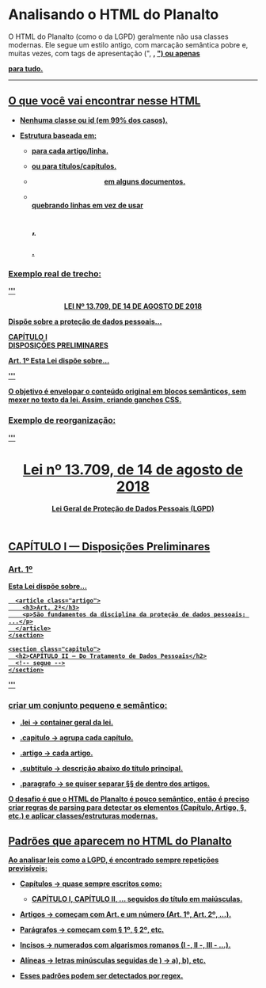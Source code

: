 # Analisando o HTML do Planalto

O HTML do Planalto (como o da LGPD) geralmente não usa classes modernas. Ele segue um estilo antigo, com marcação semântica pobre e, muitas vezes, com tags de apresentação ("<font>, <b>, <u>") ou apenas <p> para tudo.

---
## O que você vai encontrar nesse HTML

- Nenhuma classe ou id (em 99% dos casos).

- Estrutura baseada em:

    - <p> para cada artigo/linha.

    - <b> ou <strong> para títulos/capítulos.

    - <center> em alguns documentos.

    - <br> quebrando linhas em vez de usar <h2>, <h3>.

### Exemplo real de trecho:

''' <p style="text-align:center"><b>LEI Nº 13.709, DE 14 DE AGOSTO DE 2018</b></p>
<p>Dispõe sobre a proteção de dados pessoais...</p>
<p><b>CAPÍTULO I<br>DISPOSIÇÕES PRELIMINARES</b></p>
<p>Art. 1º Esta Lei dispõe sobre...</p> '''

O objetivo é envelopar o conteúdo original em blocos semânticos, sem mexer no texto da lei. Assim, criando ganchos CSS.

### Exemplo de reorganização:
'''
<body>
  <header>
    <h1>Lei nº 13.709, de 14 de agosto de 2018</h1>
    <p class="subtitulo">Lei Geral de Proteção de Dados Pessoais (LGPD)</p>
  </header>

  <main class="lei">
    <section class="capitulo">
      <h2>CAPÍTULO I — Disposições Preliminares</h2>
      <article class="artigo">
        <h3>Art. 1º</h3>
        <p>Esta Lei dispõe sobre...</p>
      </article>

      <article class="artigo">
        <h3>Art. 2º</h3>
        <p>São fundamentos da disciplina da proteção de dados pessoais: ...</p>
      </article>
    </section>

    <section class="capitulo">
      <h2>CAPÍTULO II — Do Tratamento de Dados Pessoais</h2>
      <!-- segue -->
    </section>
  </main>
</body>
'''

### criar um conjunto pequeno e semântico:
- .lei → container geral da lei.


- .capitulo → agrupa cada capítulo.


- .artigo → cada artigo.


- .subtitulo → descrição abaixo do título principal.


- .paragrafo → se quiser separar §§ de dentro dos artigos.


O desafio é que o HTML do Planalto é pouco semântico, então é preciso criar regras de parsing para detectar os elementos (Capítulo, Artigo, §, etc.) e aplicar classes/estruturas modernas.

## Padrões que aparecem no HTML do Planalto
Ao analisar leis como a LGPD, é encontrado sempre repetições previsíveis:

- Capítulos → quase sempre escritos como:
    - CAPÍTULO I, CAPÍTULO II, … seguidos do título em maiúsculas.


- Artigos → começam com Art. e um número (Art. 1º, Art. 2º, …).


- Parágrafos → começam com § 1º, § 2º, etc.


- Incisos → numerados com algarismos romanos (I -, II -, III - …).


- Alíneas → letras minúsculas seguidas de ) → a), b), etc.


- Esses padrões podem ser detectados por regex.
